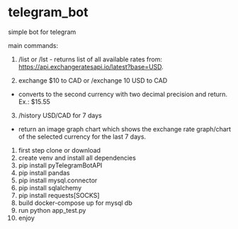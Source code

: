 # telegram_bot
simple bot for telegram

main commands:
1.	/list or /lst - returns list of all available rates from: https://api.exchangeratesapi.io/latest?base=USD. 

2. exchange $10 to CAD or  /exchange 10 USD to CAD 
- converts to the second currency with two decimal precision and return.
Ex.:  $15.55

3.	/history USD/CAD for 7 days 
- return an image graph chart which shows the exchange rate graph/chart of the selected currency for the last 7 days.


1. first step clone or download
2. create venv and install all dependencies
3. pip install pyTelegramBotAPI
4. pip install pandas
5. pip install mysql.connector
6. pip install sqlalchemy
7. pip install requests[SOCKS]
8. build docker-compose up for mysql db
9. run python app_test.py
10. enjoy
